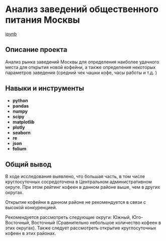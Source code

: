 
# Анализ заведений общественного питания Москвы
 [ipynb](https://github.com/NataliaDokhina/yandex_practicum_projects/blob/main/%D0%90%D0%BD%D0%B0%D0%BB%D0%B8%D0%B7%20%D0%B7%D0%B0%D0%B2%D0%B5%D0%B4%D0%B5%D0%BD%D0%B8%D0%B9%20%D0%BE%D0%B1%D1%89%D0%B5%D1%81%D1%82%D0%B2%D0%B5%D0%BD%D0%BD%D0%BE%D0%B3%D0%BE%20%D0%BF%D0%B8%D1%82%D0%B0%D0%BD%D0%B8%D1%8F%20%D0%9C%D0%BE%D1%81%D0%BA%D0%B2%D1%8B/%D0%90%D0%BD%D0%B0%D0%BB%D0%B8%D0%B7%20%D0%B7%D0%B0%D0%B2%D0%B5%D0%B4%D0%B5%D0%BD%D0%B8%D0%B9%20%D0%BE%D0%B1%D1%89%D0%B5%D1%81%D0%B2%D0%B5%D0%BD%D0%BD%D0%BE%D0%B3%D0%BE%20%D0%BF%D0%B8%D1%82%D0%B0%D0%BD%D0%B8%D1%8F%20%D0%9C%D0%BE%D1%81%D0%BA%D0%B2%D1%8B.ipynb)

## Описание проекта

Анализ рынка заведений Москвы для определения наиболее удачного места для открытия новой кофейни, а также определения некоторых параметров заведения (средний чек чашки кофе, часы работы и т.д. ) 



## Навыки и инструменты

- **python**
- **pandas**
- **numpy**
- **scipy**
- **matplotlib**
- **plotly**
- **seaborn**
- **re**
- **json**
- **folium**



## Общий вывод 

 В ходе исследования выявлено, что большая часть, в том числе круглосуточных сосредоточена в Центральном административном округе.
При этом рейтинг кофеен в данном районе выше, чем в других округах.

Открытие кофейни в данном районе не рекомендуется в связи с высокой конкуренцией.

Рекомендуется рассмотреть следующие округи: Южный, Юго-Восточный, Восточный (Сравнительно небольшое количество кофеен в этих округах). Также следует рассмотреть открытие круглосуточных кофеен в этих районах.

